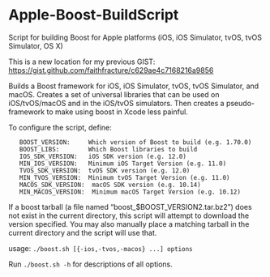 # Apple-Boost-BuildScript
Script for building Boost for Apple platforms (iOS, iOS Simulator, tvOS, tvOS Simulator, OS X)

This is a new location for my previous GIST:
    https://gist.github.com/faithfracture/c629ae4c7168216a9856

Builds a Boost framework for iOS, iOS Simulator, tvOS, tvOS Simulator, and macOS.
Creates a set of universal libraries that can be used on iOS/tvOS/macOS and in the
iOS/tvOS simulators. Then creates a pseudo-framework to make using boost in Xcode
less painful.

To configure the script, define:
```
   BOOST_VERSION:     Which version of Boost to build (e.g. 1.70.0)
   BOOST_LIBS:        Which Boost libraries to build
   IOS_SDK_VERSION:   iOS SDK version (e.g. 12.0)
   MIN_IOS_VERSION:   Minimum iOS Target Version (e.g. 11.0)
   TVOS_SDK_VERSION:  tvOS SDK version (e.g. 12.0)
   MIN_TVOS_VERSION:  Minimum tvOS Target Version (e.g. 11.0)
   MACOS_SDK_VERSION:  macOS SDK version (e.g. 10.14)
   MIN_MACOS_VERSION:  Minimum macOS Target Version (e.g. 10.12)
```

If a boost tarball (a file named “boost_$BOOST_VERSION2.tar.bz2”) does not
exist in the current directory, this script will attempt to download the
version specified. You may also manually place a matching tarball in the 
current directory and the script will use that.

usage: `./boost.sh [{-ios,-tvos,-macos} ...] options`

Run `./boost.sh -h` for descriptions of all options.

